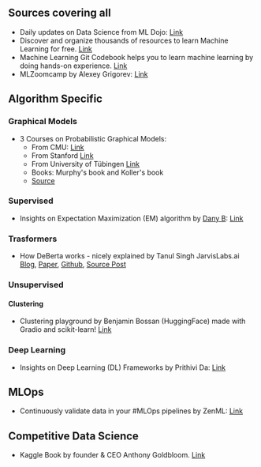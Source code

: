 ## Sources covering all ##

- Daily updates on Data Science from ML Dojo: [Link](https://mohitmayank.com/themldojo/)
- Discover and organize thousands of resources to learn Machine Learning for free. [Link](https://aigents.co/learn)
- Machine Learning Git Codebook helps you to learn machine learning by doing hands-on experience. [Link](https://github.com/edyoda/data-science-complete-tutorial)
- MLZoomcamp by Alexey Grigorev: [Link](https://github.com/alexeygrigorev/mlbookcamp-code)

## Algorithm Specific ##
### Graphical Models ###
- 3 Courses on Probabilistic Graphical Models:
  - From CMU: [Link](https://scs.hosted.panopto.com/Panopto/Pages/Sessions/List.aspx#folderID=%22a15edd8e-782f-4ea0-8923-ab3d01099269%22)
  - From Stanford [Link](https://www.coursera.org/specializations/probabilistic-graphical-models)
  - From University of Tübingen [Link](https://www.youtube.com/playlist?list=PL05umP7R6ij1tHaOFY96m5uX3J21a6yNd)
  - Books: Murphy's book and Koller's book
  - [Source](https://www.linkedin.com/feed/update/urn:li:activity:6953265602140499968/)

### Supervised ###
- Insights on Expectation Maximization (EM) algorithm by [Dany B](https://www.linkedin.com/in/danny-butvinik/): [Link](https://www.linkedin.com/feed/update/urn:li:activity:6953282428379516928)

### Trasformers ###
- How DeBerta works - nicely explained by Tanul Singh JarvisLabs.ai [Blog](https://jarvislabs.ai/blogs/deberta/), [Paper](https://arxiv.org/pdf/2006.03654v6.pdf), [Github](https://github.com/microsoft/DeBERTa), [Source Post](https://www.linkedin.com/feed/update/urn:li:activity:6953260994324287488/)


### Unsupervised ###
#### Clustering #####
- Clustering playground by Benjamin Bossan (HuggingFace) made with Gradio and scikit-learn! [Link](https://huggingface.co/spaces/scikit-learn/clustering)

### Deep Learning ###
- Insights on Deep Learning (DL) Frameworks by Prithivi Da: [Link](https://www.linkedin.com/feed/update/urn:li:activity:6953167910970273792/)


## MLOps ##

- Continuously validate data in your #MLOps pipelines by ZenML: [Link](https://www.youtube.com/watch?v=JIoTrHL1Dmk)

## Competitive Data Science ##
- Kaggle Book by founder & CEO Anthony Goldbloom. [Link](https://drive.google.com/file/d/1SHXuFDwa8_iOxXOXnTU7SgPulTf2N9xy/view)


